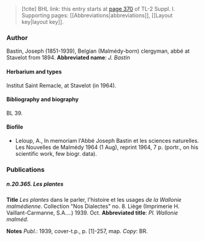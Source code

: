 > [!cite] BHL link: this entry starts at [page 370](https://www.biodiversitylibrary.org/page/33265097) of TL-2 Suppl. I.
> Supporting pages: [[Abbreviations|abbreviations]], [[Layout key|layout key]].

### Author

Bastin, Joseph (1851-1939), Belgian (Malmédy-born) clergyman, abbé at Stavelot from 1894. 
**Abbreviated name**: *J. Bastin*

#### Herbarium and types

Institut Saint Remacle, at Stavelot (in 1964).

#### Bibliography and biography

BL 39.

#### Biofile

- Leloup, A., In memoriam l'Abbé Joseph Bastin et les sciences naturelles. Les Nouvelles de Malmédy 1964 (1 Aug), reprint 1964, 7 p. (portr., on his scientific work, few biogr. data).

### Publications

##### n.20.365. Les plantes

**Title**
*Les plantes* dans le parler, l'histoire et les usages *de la Wallonie malmédienne*. Collection "Nos Dialectes" no. 8. Liège (Imprimerie H. Vaillant-Carmanne, S.A....) 1939. Oct.
**Abbreviated title**: *Pl. Wallonie malméd.*

**Notes**
*Publ*.: 1939, cover-t.p., p. \[1\]-257, map. *Copy*: BR.

